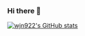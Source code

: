 ### Hi there 👋

<!--
**wjn922/wjn922** is a ✨ _special_ ✨ repository because its `README.md` (this file) appears on your GitHub profile.

Here are some ideas to get you started:

- 🔭 I’m currently working on ...
- 🌱 I’m currently learning ...
- 👯 I’m looking to collaborate on ...
- 🤔 I’m looking for help with ...
- 💬 Ask me about ...
- 📫 How to reach me: ...
- 😄 Pronouns: ...
- ⚡ Fun fact: ...
-->

[![wjn922's GitHub stats](https://github-readme-stats.vercel.app/api?username=wjn922)](https://github.com/anuraghazra/github-readme-stats)
